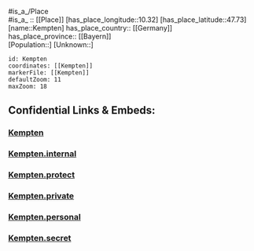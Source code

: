 ﻿---
location: [47.73,10.32] 
mapzoom: [7,12] 
mapmarker: city 
type: City
tags:
- geo/City


SpocWebEntityId: 31386
isDeleted: false
confidential: public

---
#is_a_/Place  
#is_a_ :: [[Place]] 
[has_place_longitude::10.32] 
[has_place_latitude::47.73] 
[name::Kempten] 
has_place_country:: [[Germany]]  
has_place_province:: [[Bayern]]  
[Population::] 
[Unknown::] 


```leaflet
id: Kempten
coordinates: [[Kempten]] 
markerFile: [[Kempten]] 
defaultZoom: 11 
maxZoom: 18
```


## Confidential Links & Embeds: 

### [Kempten](/_public/Earth/Continent/Europe/Europe~Central/Germany/Germany~West/Bayern/counties~Bayern/Kempten~Allgäu/City/Kempten.md) 

### [Kempten.internal](/_internal/Earth/Continent/Europe/Europe~Central/Germany/Germany~West/Bayern/counties~Bayern/Kempten~Allgäu/City/Kempten.internal.md) 

### [Kempten.protect](/_protect/Earth/Continent/Europe/Europe~Central/Germany/Germany~West/Bayern/counties~Bayern/Kempten~Allgäu/City/Kempten.protect.md) 

### [Kempten.private](/_private/Earth/Continent/Europe/Europe~Central/Germany/Germany~West/Bayern/counties~Bayern/Kempten~Allgäu/City/Kempten.private.md) 

### [Kempten.personal](/_personal/Earth/Continent/Europe/Europe~Central/Germany/Germany~West/Bayern/counties~Bayern/Kempten~Allgäu/City/Kempten.personal.md) 

### [Kempten.secret](/_secret/Earth/Continent/Europe/Europe~Central/Germany/Germany~West/Bayern/counties~Bayern/Kempten~Allgäu/City/Kempten.secret.md) 
